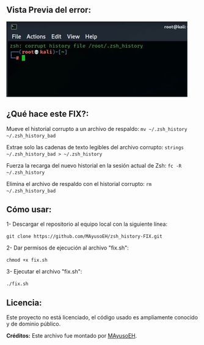 ## Vista Previa del error:
![Captura de pantalla del proyecto](https://github.com/MAyusoEH/zsh_history-FIX/blob/main/pic_zsherror.png)


## ¿Qué hace este FIX?:
Mueve el historial corrupto a un archivo de respaldo:
``mv ~/.zsh_history ~/.zsh_history_bad``

Extrae solo las cadenas de texto legibles del archivo corrupto:
``strings ~/.zsh_history_bad > ~/.zsh_history``

Fuerza la recarga del nuevo historial en la sesión actual de Zsh:
``fc -R ~/.zsh_history``

Elimina el archivo de respaldo con el historial corrupto:
``rm ~/.zsh_history_bad``


## Cómo usar:

1- Descargar el repositorio al equipo local con la siguiente línea:

``git clone https://github.com/MAyusoEH/zsh_history-FIX.git`` 

2- Dar permisos de ejecución al archivo "fix.sh":

``chmod +x fix.sh``

3- Ejecutar el archivo "fix.sh":

``./fix.sh``


## Licencia:

Este proyecto no está licenciado, el código usado es ampliamente conocido y de dominio público.

**Créditos:** Este archivo fue montado por [MAyusoEH](https://github.com/MAyusoEH).
